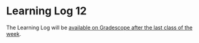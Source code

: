 # Learning Log 12

The Learning Log will be [available on Gradescope after the last class of the week](https://www.gradescope.ca/courses/7955).